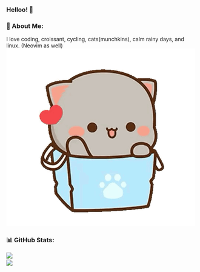 ### Helloo! 👋

### 💫 About Me:
I love coding, croissant, cycling, cats(munchkins), calm rainy days, and linux. (Neovim as well)
![Peach Goma GIF](./peach-goma.gif)

### 📊 GitHub Stats:
![](https://github-readme-stats.vercel.app/api?username=leanghok120&theme=tokyonight&hide_border=false&include_all_commits=true&count_private=true)<br/>
![](https://github-readme-streak-stats.herokuapp.com/?user=leanghok120&theme=tokyonight&hide_border=false)<br/>
